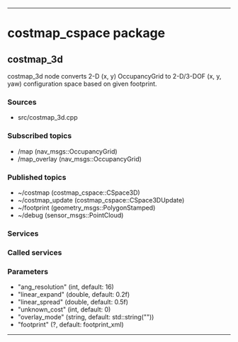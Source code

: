 ----
# costmap_cspace package

## costmap_3d

costmap_3d node converts 2-D (x, y) OccupancyGrid to 2-D/3-DOF (x, y, yaw) configuration space based on given footprint.

### Sources

* src/costmap_3d.cpp

### Subscribed topics

* /map (nav_msgs::OccupancyGrid)
* /map_overlay (nav_msgs::OccupancyGrid)

### Published topics

* ~/costmap (costmap_cspace::CSpace3D)
* ~/costmap_update (costmap_cspace::CSpace3DUpdate)
* ~/footprint (geometry_msgs::PolygonStamped)
* ~/debug (sensor_msgs::PointCloud)

### Services


### Called services


### Parameters

* "ang_resolution" (int, default: 16)
* "linear_expand" (double, default: 0.2f)
* "linear_spread" (double, default: 0.5f)
* "unknown_cost" (int, default: 0)
* "overlay_mode" (string, default: std::string(""))
* "footprint" (?, default: footprint_xml)

----

